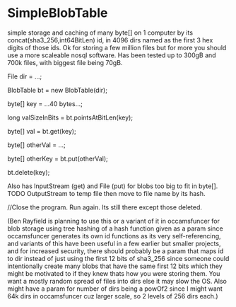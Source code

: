 # SimpleBlobTable
simple storage and caching of many byte[] on 1 computer by its concat(sha3_256,int64BitLen) id, in 4096 dirs named as the first 3 hex digits of those ids. Ok for storing a few million files but for more you should use a more scaleable nosql software. Has been tested up to 300gB and 700k files, with biggest file being 70gB.

File dir = ...;

BlobTable bt = new BlobTable(dir);

byte[] key = ...40 bytes...;

long valSizeInBits = bt.pointsAtBitLen(key);

byte[] val = bt.get(key);

byte[] otherVal = ...;

byte[] otherKey = bt.put(otherVal);

bt.delete(key);

Also has InputStream (get) and File (put) for blobs too big to fit in byte[]. TODO OutputStream to temp file then move to file name by its hash.

//Close the program. Run again. Its still there except those deleted.

(Ben Rayfield is planning to use this or a variant of it in occamsfuncer for blob storage using tree hashing of a hash function given as a param since occamsfuncer generates its own id functions as its very self-referencing, and variants of this have been useful in a few earlier but smaller projects, and for increased security, there should probably be a param that maps id to dir instead of just using the first 12 bits of sha3_256 since someone could intentionally create many blobs that have the same first 12 bits which they might be motivated to if they knew thats how you were storing them. You want a mostly random spread of files into dirs else it may slow the OS. Also might have a param for number of dirs being a powOf2 since I might want 64k dirs in occamsfuncer cuz larger scale, so 2 levels of 256 dirs each.)
